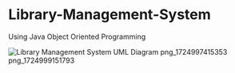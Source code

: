 # Library-Management-System
Using Java Object Oriented Programming

![Library Management System UML Diagram png_1724997415353 png_1724999151793](https://github.com/user-attachments/assets/647a79b9-b113-4351-8eaf-fe4cf28830a2)
